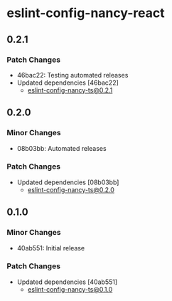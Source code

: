 # eslint-config-nancy-react

## 0.2.1

### Patch Changes

- 46bac22: Testing automated releases
- Updated dependencies [46bac22]
  - eslint-config-nancy-ts@0.2.1

## 0.2.0

### Minor Changes

- 08b03bb: Automated releases

### Patch Changes

- Updated dependencies [08b03bb]
  - eslint-config-nancy-ts@0.2.0

## 0.1.0

### Minor Changes

- 40ab551: Initial release

### Patch Changes

- Updated dependencies [40ab551]
  - eslint-config-nancy-ts@0.1.0
